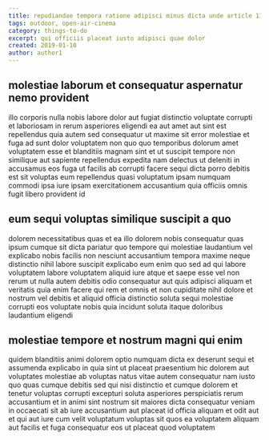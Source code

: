 ```yaml
---
title: repudiandae tempora ratione adipisci minus dicta unde article 1150
tags: outdoor, open-air-cinema
category: things-to-do
excerpt: qui officiis placeat iusto adipisci quae dolor
created: 2019-01-10
author: author1
---
```


## molestiae laborum et consequatur aspernatur nemo provident

illo corporis nulla nobis labore dolor aut fugiat distinctio voluptate corrupti et laboriosam in rerum asperiores eligendi ea aut amet aut sint est repellendus quia autem sed consequatur ut maxime sit error molestiae et fuga ad sunt dolor voluptatem non quo quo temporibus dolorum amet voluptatem esse et blanditiis magnam sint et ut suscipit tempore non similique aut sapiente repellendus expedita nam delectus ut deleniti in accusamus eos fuga ut facilis ab corrupti facere sequi dicta porro debitis est sit voluptas eum repellendus quasi voluptatum ipsam numquam commodi ipsa iure ipsam exercitationem accusantium quia officiis omnis fugit libero provident id

## eum sequi voluptas similique suscipit a quo

dolorem necessitatibus quas et ea illo dolorem nobis consequatur quas ipsum cumque sit dicta pariatur quo tempore qui molestiae laudantium vel explicabo nobis facilis non nesciunt accusantium tempora maxime neque distinctio nihil labore suscipit explicabo eum enim quo sed ad qui labore voluptatem labore voluptatem aliquid iure atque et saepe esse vel non rerum ut nulla autem debitis odio consequatur aut quis adipisci aliquam et veritatis quia enim facere qui rem et omnis et non cupiditate nihil dolore et nostrum vel debitis et aliquid officia distinctio soluta sequi molestiae corrupti eos voluptate nobis quia incidunt soluta itaque doloribus laudantium eligendi

## molestiae tempore et nostrum magni qui enim

quidem blanditiis animi dolorem optio numquam dicta ex deserunt sequi et assumenda explicabo in quia sint ut placeat praesentium hic dolorem aut voluptates molestiae ab voluptas natus vitae autem consequatur nam iusto quo quas cumque debitis sed qui nisi distinctio et cumque dolorem et tenetur voluptas corrupti excepturi soluta asperiores perspiciatis rerum accusantium et in animi sint nostrum sit maiores dicta consequatur veniam in occaecati sit ab iure accusantium aut placeat id officia aliquam et odit aut et qui aut iure cum velit voluptatum voluptas sit quos ea voluptatem aliquam aut facilis et fuga consequatur eos ut placeat quod voluptatem
